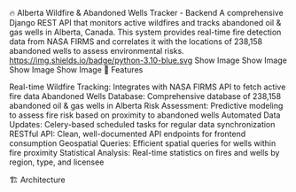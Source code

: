 🔥 Alberta Wildfire & Abandoned Wells Tracker - Backend
A comprehensive Django REST API that monitors active wildfires and tracks abandoned oil & gas wells in Alberta, Canada. This system provides real-time fire detection data from NASA FIRMS and correlates it with the locations of 238,158 abandoned wells to assess environmental risks.
https://img.shields.io/badge/python-3.10-blue.svg
Show Image
Show Image
Show Image
Show Image
🌟 Features

Real-time Wildfire Tracking: Integrates with NASA FIRMS API to fetch active fire data
Abandoned Wells Database: Comprehensive database of 238,158 abandoned oil & gas wells in Alberta
Risk Assessment: Predictive modeling to assess fire risk based on proximity to abandoned wells
Automated Data Updates: Celery-based scheduled tasks for regular data synchronization
RESTful API: Clean, well-documented API endpoints for frontend consumption
Geospatial Queries: Efficient spatial queries for wells within fire proximity
Statistical Analysis: Real-time statistics on fires and wells by region, type, and licensee

🏗️ Architecture
